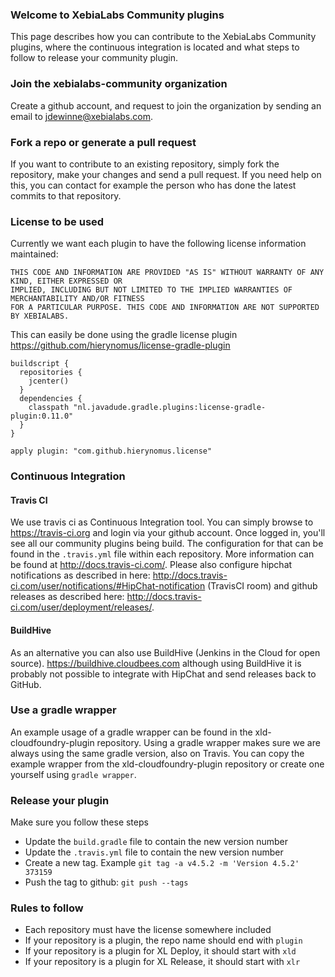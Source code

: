 ### Welcome to XebiaLabs Community plugins
This page describes how you can contribute to the XebiaLabs Community plugins, where the continuous integration is located and what steps to follow to release your community plugin.

### Join the xebialabs-community organization
Create a github account, and request to join the organization by sending an email to jdewinne@xebialabs.com.

### Fork a repo or generate a pull request
If you want to contribute to an existing repository, simply fork the repository, make your changes and send a pull request.
If you need help on this, you can contact for example the person who has done the latest commits to that repository.

### License to be used
Currently we want each plugin to have the following license information maintained:

```
THIS CODE AND INFORMATION ARE PROVIDED "AS IS" WITHOUT WARRANTY OF ANY KIND, EITHER EXPRESSED OR 
IMPLIED, INCLUDING BUT NOT LIMITED TO THE IMPLIED WARRANTIES OF MERCHANTABILITY AND/OR FITNESS 
FOR A PARTICULAR PURPOSE. THIS CODE AND INFORMATION ARE NOT SUPPORTED BY XEBIALABS.
```

This can easily be done using the gradle license plugin https://github.com/hierynomus/license-gradle-plugin

```
buildscript {
  repositories {
    jcenter()
  }
  dependencies {
    classpath "nl.javadude.gradle.plugins:license-gradle-plugin:0.11.0"
  }
}

apply plugin: "com.github.hierynomus.license"
```


### Continuous Integration
#### Travis CI
We use travis ci as Continuous Integration tool. You can simply browse to https://travis-ci.org and login via your github account. Once logged in, you'll see all our community plugins being build. The configuration for that can be found in the `.travis.yml` file within each repository.
More information can be found at http://docs.travis-ci.com/. Please also configure hipchat notifications as described in here: http://docs.travis-ci.com/user/notifications/#HipChat-notification (TravisCI room) and github releases as described here: http://docs.travis-ci.com/user/deployment/releases/.
#### BuildHive
As an alternative you can also use BuildHive (Jenkins in the Cloud for open source). https://buildhive.cloudbees.com although using BuildHive it is probably not possible to integrate with HipChat and send releases back to GitHub.

### Use a gradle wrapper
An example usage of a gradle wrapper can be found in the xld-cloudfoundry-plugin repository. Using a gradle wrapper makes sure we are always using the same gradle version, also on Travis. You can copy the example wrapper from the xld-cloudfoundry-plugin repository or create one yourself using `gradle wrapper`.

### Release your plugin
Make sure you follow these steps

* Update the `build.gradle` file to contain the new version number
* Update the `.travis.yml` file to contain the new version number
* Create a new tag. Example `git tag -a v4.5.2 -m 'Version 4.5.2' 373159`
* Push the tag to github: `git push --tags`

### Rules to follow

* Each repository must have the license somewhere included
* If your repository is a plugin, the repo name should end with `plugin`
* If your repository is a plugin for XL Deploy, it should start with `xld`
* If your repository is a plugin for XL Release, it should start with `xlr`
